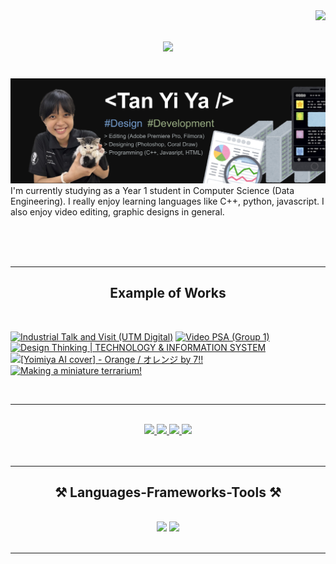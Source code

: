 <img align="right" src="https://visitor-badge.laobi.icu/badge?page_id=Bomi3002.Bomi3002" />

<h1 align="center">
    <img src="https://readme-typing-svg.herokuapp.com/?font=Righteous&size=35&center=true&vCenter=true&width=500&height=70&duration=4000&lines=Hi+There!+👋;+I'm+Yi+Ya!;" />
</h1>
<br>
<img src="https://github.com/Bomi3002/Bomi3002/blob/main/assets/poster.jpg" />
I'm currently studying as a Year 1 student in Computer Science (Data Engineering). I really enjoy learning languages like C++, python, javascript. I also enjoy video editing, graphic designs in general. 

<br/><br/><br/>

 <hr/>
 
<h2 align="center">Example of Works</h2>
<br/>
    
<!-- BEGIN YOUTUBE-CARDS -->
[![Industrial Talk and Visit (UTM Digital)](https://ytcards.demolab.com/?id=3LwY1RRxxFM&title=Industrial+Talk+and+Visit+%28UTM+Digital%29&lang=en&timestamp=1703600615&background_color=%230d1117&title_color=%23ffffff&stats_color=%23dedede&max_title_lines=1&width=250&border_radius=5 "Industrial Talk and Visit (UTM Digital)")](https://www.youtube.com/watch?v=3LwY1RRxxFM)
[![Video PSA (Group 1)](https://ytcards.demolab.com/?id=9f3xfwfiwjE&title=Video+PSA+%28Group+1%29&lang=en&timestamp=1703124516&background_color=%230d1117&title_color=%23ffffff&stats_color=%23dedede&max_title_lines=1&width=250&border_radius=5 "Video PSA (Group 1)")](https://www.youtube.com/watch?v=9f3xfwfiwjE)
[![Design Thinking   |   TECHNOLOGY & INFORMATION SYSTEM](https://ytcards.demolab.com/?id=QyVm9iafDNI&title=Design+Thinking+++%7C+++TECHNOLOGY+%26+INFORMATION+SYSTEM&lang=en&timestamp=1698654060&background_color=%230d1117&title_color=%23ffffff&stats_color=%23dedede&max_title_lines=1&width=250&border_radius=5 "Design Thinking   |   TECHNOLOGY & INFORMATION SYSTEM")](https://www.youtube.com/watch?v=QyVm9iafDNI)
[![[Yoimiya AI cover] - Orange / オレンジ  by  7!!](https://ytcards.demolab.com/?id=37jqo4ZDLRo&title=%5BYoimiya+AI+cover%5D+-+Orange+%2F+%E3%82%AA%E3%83%AC%E3%83%B3%E3%82%B8++by++7%21%21&lang=en&timestamp=1691763975&background_color=%230d1117&title_color=%23ffffff&stats_color=%23dedede&max_title_lines=1&width=250&border_radius=5 "[Yoimiya AI cover] - Orange / オレンジ  by  7!!")](https://www.youtube.com/watch?v=37jqo4ZDLRo)
[![Making a miniature terrarium!](https://ytcards.demolab.com/?id=X6sFACYthNA&title=Making+a+miniature+terrarium%21&lang=en&timestamp=1678286606&background_color=%230d1117&title_color=%23ffffff&stats_color=%23dedede&max_title_lines=1&width=250&border_radius=5 "Making a miniature terrarium!")](https://www.youtube.com/watch?v=X6sFACYthNA)
<!-- END YOUTUBE-CARDS -->

<br/>
<hr/>


  <br>
 </div>
 
<div align="center"> 
    <a href="https://youtube.com/@San30025?si=v3GXAImTjkmAvM4y">
    <img src="https://img.shields.io/badge/YouTube-FF0000?style=for-the-badge&logo=youtube&logoColor=white" />
  </a>
  <a href="https://discordapp.com/users/shayan_duck">
    <img src="https://img.shields.io/badge/Discord-7289DA?style=for-the-badge&logo=discord&logoColor=white" />
  </a>
  <a href="https://www.instagram.com/y1yaa_?igsh=OGQ5ZDc2ODk2ZA%3D%3D&utm_source=qr">
     <img src="https://img.shields.io/badge/Instagram-E4405F?style=for-the-badge&logo=instagram&logoColor=white" /> 
  </a>
      <a href="mailto:tanyiya04@gmail.com">
    <img src="https://img.shields.io/badge/Gmail-333333?style=for-the-badge&logo=gmail&logoColor=red" />
  </a>
</div>
  <br/><br/>

 <hr/>
 
<h2 align="center">⚒️ Languages-Frameworks-Tools ⚒️</h2>
<br/>
<div align="center">
    <img src="https://skillicons.dev/icons?i=react,bootstrap,mui,html,css,vscode,github,figma,tailwind,git,r" />
    <img src="https://skillicons.dev/icons?i=nodejs,python,javascript,typescript,express,firebase,mongodb,c,java,nextjs,mysql,flask" /><br>
</div>

<br/>
<hr/>
